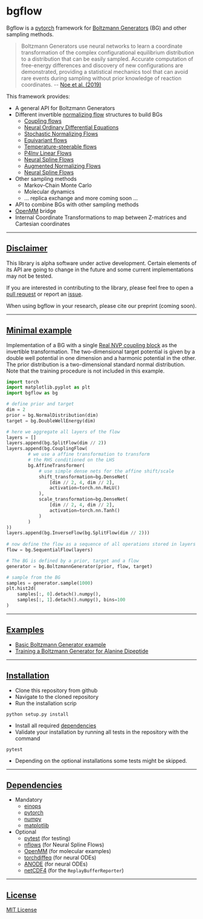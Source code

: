 # bgflow

Bgflow is a [pytorch](https://github.com/pytorch/pytorch) framework for
[Boltzmann Generators](https://science.sciencemag.org/content/365/6457/eaaw1147) (BG) and other sampling methods.

> Boltzmann Generators use neural networks to learn a coordinate transformation
> of the complex configurational equilibrium distribution to a distribution that 
> can be easily sampled. Accurate computation of free-energy differences 
> and discovery of new configurations are demonstrated, 
> providing a statistical mechanics tool that can 
> avoid rare events during sampling without prior knowledge of reaction coordinates.
> -- [Noe et al. (2019)](https://science.sciencemag.org/content/365/6457/eaaw1147)

This framework provides:

* A general API for Boltzmann Generators
* Different invertible [normalizing flow](https://arxiv.org/abs/1912.02762) structures to build BGs
    * [Coupling flows](https://arxiv.org/abs/1410.8516)
    * [Neural Ordinary Differential Equations](https://arxiv.org/abs/1806.07366)
    * [Stochastic Normalizing Flows](https://arxiv.org/abs/2002.06707)
    * [Equivariant flows](https://arxiv.org/abs/2006.02425)
    * [Temperature-steerable flows](https://arxiv.org/abs/2012.00429)
    * [P4Inv Linear Flows](https://arxiv.org/abs/2010.07033)
    * [Neural Spline Flows](https://arxiv.org/abs/1906.04032)
    * [Augmented Normalizing Flows](https://arxiv.org/abs/2002.07101)
    * [Neural Spline Flows](https://arxiv.org/abs/1906.04032)
* Other sampling methods
    * Markov-Chain Monte Carlo
    * Molecular dynamics
    * ... replica exchange and more coming soon ...
* API to combine BGs with other sampling methods
* [OpenMM](https://github.com/openmm/openmm) bridge 
* Internal Coordinate Transformations to map between Z-matrices and Cartesian coordinates
***
## [Disclaimer](#disclaimer)
This library is alpha software under active development.
Certain elements of its API are going to change in the 
future and some current implementations may not be tested.

If you are interested in contributing to the library,
please feel free to open a 
[pull request](https://github.com/noegroup/bgflow/pulls)
or report an [issue](https://github.com/noegroup/bgflow/issues).

When using bgflow in your research, please cite our preprint (coming soon).
***
## [Minimal example](#minimal-example)
Implementation of a BG with a single [Real NVP coupling block](https://arxiv.org/abs/1605.08803)
as the invertible transformation. The two-dimensional target potential is given by a double well potential in one
dimension and a harmonic potential in the other. The prior distribution is a two-dimensional standard normal
distribution. Note that the training procedure is not included in this example.

``` python
import torch
import matplotlib.pyplot as plt
import bgflow as bg

# define prior and target
dim = 2
prior = bg.NormalDistribution(dim)
target = bg.DoubleWellEnergy(dim)

# here we aggregate all layers of the flow
layers = []
layers.append(bg.SplitFlow(dim // 2))
layers.append(bg.CouplingFlow(
        # we use a affine transformation to transform 
        # the RHS conditioned on the LHS
        bg.AffineTransformer(
            # use simple dense nets for the affine shift/scale
            shift_transformation=bg.DenseNet(
                [dim // 2, 4, dim // 2], 
                activation=torch.nn.ReLU()
            ), 
            scale_transformation=bg.DenseNet(
                [dim // 2, 4, dim // 2], 
                activation=torch.nn.Tanh()
            )
        )
))
layers.append(bg.InverseFlow(bg.SplitFlow(dim // 2)))
    
# now define the flow as a sequence of all operations stored in layers
flow = bg.SequentialFlow(layers)

# The BG is defined by a prior, target and a flow
generator = bg.BoltzmannGenerator(prior, flow, target)

# sample from the BG
samples = generator.sample(1000)
plt.hist2d(
    samples[:, 0].detach().numpy(), 
    samples[:, 1].detach().numpy(), bins=100
)
```

***

## [Examples](#examples)

* [Basic Boltzmann Generator example](https://github.com/noegroup/bgflow/blob/master/notebooks/example.ipynb)
* [Training a Boltzmann Generator for Alanine Dipeptide](https://github.com/noegroup/bgflow/blob/master/notebooks/alanine_dipeptide_basics.ipynb)

***

## [Installation](#installation)


* Clone this repository from github
* Navigate to the cloned repository
* Run the installation scrip

```
python setup.py install
```

* Install all required [dependencies](#dependencies) 
* Validate your installation by running all tests in the repository with the command

```
pytest
```

* Depending on the optional installations some tests might be skipped. 

***
## [Dependencies](#dependencies)
* Mandatory
  * [einops](https://github.com/arogozhnikov/einops/)
  * [pytorch](https://github.com/pytorch/pytorch)
  * [numpy](https://github.com/numpy/numpy)
  * [matplotlib](https://github.com/matplotlib/matplotlib)
* Optional
  * [pytest](https://github.com/pytest-dev/pytest) (for testing)
  * [nflows](https://github.com/bayesiains/nflows) (for Neural Spline Flows)
  * [OpenMM](https://github.com/openmm/openmm) (for molecular examples)
  * [torchdiffeq](https://github.com/rtqichen/torchdiffeq) (for neural ODEs)
  * [ANODE](https://github.com/amirgholami/anode) (for neural ODEs)
  * [netCDF4](https://unidata.github.io/netcdf4-python/) (for the `ReplayBufferReporter`)
***
## [License](#dependencies)
[MIT License](LICENSE)
